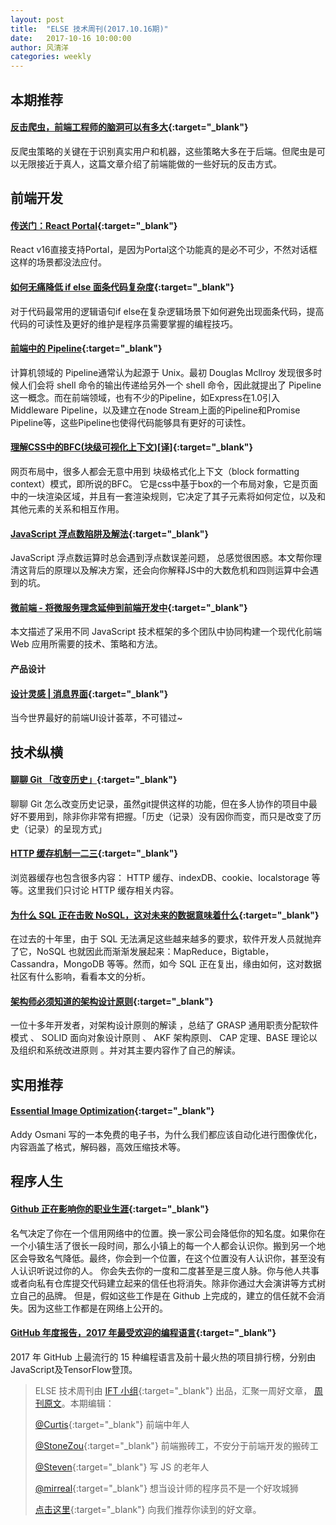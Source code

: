 ```yaml
---
layout: post
title:  "ELSE 技术周刊(2017.10.16期)"
date:   2017-10-16 10:00:00
author: 风清洋
categories: weekly
---
```



## 本期推荐

#### [反击爬虫，前端工程师的脑洞可以有多大](http://litten.me/2017/07/09/prevent-spiders/){:target="_blank"}

反爬虫策略的关键在于识别真实用户和机器，这些策略大多在于后端。但爬虫是可以无限接近于真人，这篇文章介绍了前端能做的一些好玩的反击方式。

## 前端开发

#### [传送门：React Portal](https://zhuanlan.zhihu.com/p/29880992){:target="_blank"}

React v16直接支持Portal，是因为Portal这个功能真的是必不可少，不然对话框这样的场景都没法应付。

#### [如何无痛降低 if else 面条代码复杂度](https://juejin.im/post/59dc66256fb9a0452a3b4832?utm_source=gold_browser_extension){:target="_blank"}

对于代码最常用的逻辑语句if else在复杂逻辑场景下如何避免出现面条代码，提高代码的可读性及更好的维护是程序员需要掌握的编程技巧。

#### [前端中的 Pipeline](https://zhuanlan.zhihu.com/p/28561932){:target="_blank"}

计算机领域的 Pipeline通常认为起源于 Unix。最初 Douglas Mcllroy 发现很多时候人们会将 shell 命令的输出传递给另外一个 shell 命令，因此就提出了 Pipeline这一概念。而在前端领域，也有不少的Pipeline，如Express在1.0引入Middleware Pipeline，以及建立在node Stream上面的Pipeline和Promise Pipeline等，这些Pipeline也使得代码能够具有更好的可读性。

#### [理解CSS中的BFC(块级可视化上下文)[译]](http://flypursue.com/jekyll/update/2015/08/10/bfc.html){:target="_blank"}
网页布局中，很多人都会无意中用到 块级格式化上下文（block formatting context）模式，即所说的BFC。 它是css中基于box的一个布局对象，它是页面中的一块渲染区域，并且有一套渲染规则，它决定了其子元素将如何定位，以及和其他元素的关系和相互作用。

#### [JavaScript 浮点数陷阱及解法](https://github.com/camsong/blog/issues/9){:target="_blank"}
JavaScript 浮点数运算时总会遇到浮点数误差问题， 总感觉很困惑。本文帮你理清这背后的原理以及解决方案，还会向你解释JS中的大数危机和四则运算中会遇到的坑。

#### [微前端 - 将微服务理念延伸到前端开发中](http://www.cnblogs.com/zhuanzhuanfe/p/7644846.html){:target="_blank"}
本文描述了采用不同 JavaScript 技术框架的多个团队中协同构建一个现代化前端 Web 应用所需要的技术、策略和方法。

#### 产品设计

#### [设计灵感 | 消息界面](https://zhuanlan.zhihu.com/p/29771780){:target="_blank"}
当今世界最好的前端UI设计荟萃，不可错过~

## 技术纵横

#### [聊聊 Git 「改变历史」](https://zhuanlan.zhihu.com/p/29497618){:target="_blank"}
聊聊 Git 怎么改变历史记录，虽然git提供这样的功能，但在多人协作的项目中最好不要用到，除非你非常有把握。「历史（记录）没有因你而变，而只是改变了历史（记录）的呈现方式」

#### [HTTP 缓存机制一二三](https://zhuanlan.zhihu.com/p/29750583){:target="_blank"}
浏览器缓存也包含很多内容： HTTP 缓存、indexDB、cookie、localstorage 等等。这里我们只讨论 HTTP 缓存相关内容。

#### [为什么 SQL 正在击败 NoSQL，这对未来的数据意味着什么](http://geek.csdn.net/news/detail/238939){:target="_blank"}

在过去的十年里，由于 SQL 无法满足这些越来越多的要求，软件开发人员就抛弃了它，NoSQL 也就因此而渐渐发展起来：MapReduce，Bigtable，Cassandra，MongoDB 等等。然而，如今 SQL 正在复出，缘由如何，这对数据社区有什么影响，看看本文的分析。

#### [架构师必须知道的架构设计原则](https://mp.weixin.qq.com/s?__biz=MjM5MDE0Mjc4MA==&mid=2650998170&idx=1&sn=6defd4f0a9fdb5cf93e6977080c61c70){:target="_blank"}
一位十多年开发者，对架构设计原则的解读 ，总结了 GRASP 通用职责分配软件模式 、 SOLID 面向对象设计原则 、 AKF 架构原则、 CAP 定理、BASE 理论以及组织和系统改进原则   。并对其主要内容作了自己的解读。

## 实用推荐

#### [Essential Image Optimization](https://images.guide/){:target="_blank"}

Addy Osmani 写的一本免费的电子书，为什么我们都应该自动化进行图像优化，内容涵盖了格式，解码器，高效压缩技术等。

## 程序人生

#### [Github 正在影响你的职业生涯](https://juejin.im/post/59ddccd36fb9a0450e75185f){:target="_blank"}
名气决定了你在一个信用网络中的位置。换一家公司会降低你的知名度。如果你在一个小镇生活了很长一段时间，那么小镇上的每一个人都会认识你。搬到另一个地区会导致名气降低。最终，你会到一个位置，在这个位置没有人认识你，甚至没有人认识听说过你的人。
你会失去你的一度和二度甚至是三度人脉。你与他人共事或者向私有仓库提交代码建立起来的信任也将消失。除非你通过大会演讲等方式树立自己的品牌。
但是，假如这些工作是在 Github 上完成的，建立的信任就不会消失。因为这些工作都是在网络上公开的。

#### [GitHub 年度报告，2017 年最受欢迎的编程语言](https://juejin.im/post/59e0352f518825541b03c5e1){:target="_blank"}

2017 年 GitHub 上最流行的 15 种编程语言及前十最火热的项目排行榜，分别由JavaScript及TensorFlow登顶。


> ELSE 技术周刊由 [IFT 小组](https://github.com/CtripFE){:target="_blank"} 出品，汇聚一周好文章， [周刊原文]()。本期编辑：
>
> [@Curtis](https://github.com/CurtisCBS){:target="_blank"} 前端中年人
>
> [@StoneZou](https://github.com/stoneyong){:target="_blank"} 前端搬砖工，不安分于前端开发的搬砖工
>
> [@Steven](https://github.com/StevenX911){:target="_blank"} 写 JS 的老年人
>
> [@mirreal](https://github.com/mirreal){:target="_blank"} 想当设计师的程序员不是一个好攻城狮
>
> [点击这里](https://github.com/CtripFE/fe-weekly/issues){:target="_blank"} 向我们推荐你读到的好文章。
